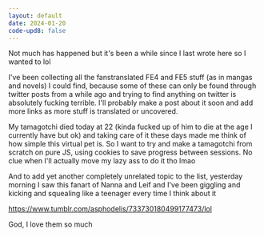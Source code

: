 ```yaml
---
layout: default
date: 2024-01-20
code-upd8: false
---
```

Not much has happened but it's been a while since I last wrote here so I wanted to lol

I've been collecting all the fanstranslated FE4 and FE5 stuff (as in mangas and novels) I could find, because some of these can only be found through twitter posts from a while ago and trying to find anything on twitter is absolutely fucking terrible. I'll probably make a post about it soon and add more links as more stuff is translated or uncovered.

My tamagotchi died today at 22 (kinda fucked up of him to die at the age I currently have but ok) and taking care of it these days made me think of how simple this virtual pet is. So I want to try and make a tamagotchi from scratch on pure JS, using cookies to save progress between sessions. No clue when I'll actually move my lazy ass to do it tho lmao

And to add yet another completely unrelated topic to the list, yesterday morning I saw this fanart of Nanna and Leif and I've been giggling and kicking and squealing like a teenager every time I think about it

<div class="tumblr-post" data-href="https://embed.tumblr.com/embed/post/t:cuZLilzPKR6q_CcrjtJRSw/733730180499177473/v2" data-did="9d342f6b408796e8c7eaf07efc99e3c125d3256a"  ><a href="https://www.tumblr.com/asphodelis/733730180499177473/lol">https://www.tumblr.com/asphodelis/733730180499177473/lol</a></div><script async src="https://assets.tumblr.com/post.js?_v=38df9a6ca7436e6ca1b851b0543b9f51"></script>

God, I love them so much